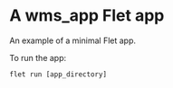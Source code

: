 # A wms_app Flet app

An example of a minimal Flet app.

To run the app:

```
flet run [app_directory]
```